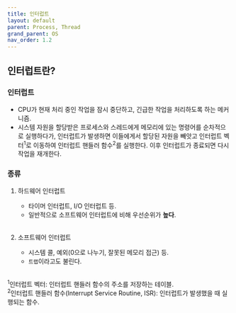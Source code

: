 ```yaml
---
title: 인터럽트
layout: default
parent: Process, Thread
grand_parent: OS
nav_order: 1.2
---
```


## 인터럽트란?
### 인터럽트
- CPU가 현재 처리 중인 작업을 잠시 중단하고, 긴급한 작업을 처리하도록 하는 메커니즘.<br/>
- 시스템 자원을 할당받은 프로세스와 스레드에게 메모리에 있는 명령어를 순차적으로 실행하다가, 인터럽트가 발생하면 이들에게서 할당된 자원을 빼앗고 인터럽트 벡터<sup>1</sup>로 이동하여 인터럽트 핸들러 함수<sup>2</sup>를 실행한다. 이후 인터럽트가 종료되면 다시 작업을 재개한다.

### 종류
1. 하드웨어 인터럽트<br/>
    - 타이머 인터럽트, I/O 인터럽트 등.<br/>
    - 일반적으로 소프트웨어 인터럽트에 비해 우선순위가 __높다__.<br/>
    <br/>

2. 소프트웨어 인터럽트<br/>
    - 시스템 콜, 예외(0으로 나누기, 잘못된 메모리 접근) 등.<br/>
    - ``트랩``이라고도 불린다.<br/>
    <br/>

<sup>1</sup>인터럽트 벡터: 인터럽트 핸들러 함수의 주소를 저장하는 테이블.<br/>
<sup>2</sup>인터럽트 핸들러 함수(Interrupt Service Routine, ISR): 인터럽트가 발생했을 때 실행되는 함수.<br/>
